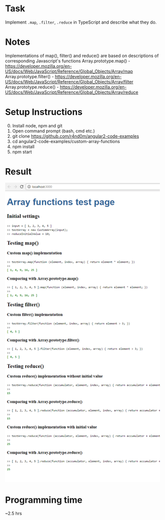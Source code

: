 # Task

Implement `.map`, `.filter`, `.reduce` in TypeScript and describe what they do.


# Notes

Implementations of map(), filter() and reduce() are based on descriptions of corresponding Javascript's functions
Array.prototype.map() - https://developer.mozilla.org/en-US/docs/Web/JavaScript/Reference/Global_Objects/Array/map
Array.prototype.filter() - https://developer.mozilla.org/en-US/docs/Web/JavaScript/Reference/Global_Objects/Array/filter
Array.prototype.reduce() - https://developer.mozilla.org/en-US/docs/Web/JavaScript/Reference/Global_Objects/Array/reduce

# Setup Instructions

0. Install node, npm and git
1. Open command prompt (bash, cmd etc.)
1. git clone https://github.com/r4nd0m/angular2-code-examples
2. cd angular2-code-examples/custom-array-functions
3. npm install
4. npm start

# Result
![alt tag](https://github.com/r4nd0m/angular2-code-examples/blob/master/custom-array-functions/src/assets/result.png?raw=true)

# Programming time

~2.5 hrs
